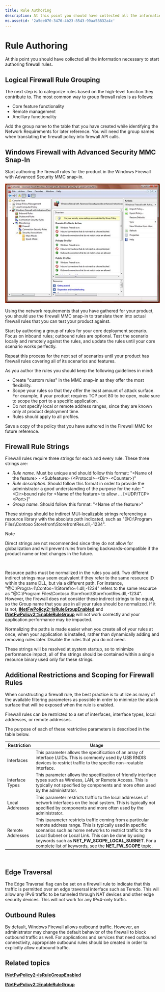 ```yaml
---
title: Rule Authoring
description: At this point you should have collected all the information necessary to start authoring firewall rules.
ms.assetid: '2a5ee070-3476-4b23-8543-90aa58832a4c'
---
```


# Rule Authoring

At this point you should have collected all the information necessary to start authoring firewall rules.

## Logical Firewall Rule Grouping

The next step is to categorize rules based on the high-level function they contribute to. The most common way to group firewall rules is as follows:

-   Core feature functionality
-   Remote management
-   Ancillary functionality

Add the group name to the table that you have created while identifying the Network Requirements for later reference. You will need the group names when translating the firewall policy into firewall API calls.

## Windows Firewall with Advanced Security MMC Snap-In

Start authoring the firewall rules for the product in the Windows Firewall with Advanced Security MMC snap-in.

![windows firewall with advanced security mmc snap-in ](images/wfas.jpg)

Using the network requirements that you have gathered for your product, you should use the firewall MMC snap-in to translate them into actual firewall rules that you can test your product against.

Start by authoring a group of rules for your core deployment scenario. Focus on inbound rules; outbound rules are optional. Test the scenario locally and remotely against the rules, and update the rules until your core scenario works perfectly.

Repeat this process for the next set of scenarios until your product has firewall rules covering all of its scenarios and features.

As you author the rules you should keep the following guidelines in mind:

-   Create "custom rules" in the MMC snap-in as they offer the most flexibility.
-   Scope your rules so that they offer the least amount of attack surface. For example, if your product requires TCP port 80 to be open, make sure to scope the port to a specific application.
-   Do not specify local or remote address ranges, since they are known only at product deployment time.
-   Rules should apply to all profiles.

Save a copy of the policy that you have authored in the Firewall MMC for future reference.

## Firewall Rule Strings

Firewall rules require three strings for each and every rule. These three strings are:

-   *Rule name.* Must be unique and should follow this format: "&lt;Name of the feature&gt; - &lt;Subfeature&gt; (&lt;Protocol&gt;-&lt;Dir&gt;-&lt;Counter&gt;)"
-   *Rule description.* Should follow this format in order to provide the administrator a good understanding of the purpose for the rule: "&lt;Dir&gt;bound rule for &lt;Name of the feature&gt; to allow ... \[&lt;UDP/TCP&gt; &lt;Port&gt;\]"
-   *Group name.* Should follow this format: "&lt;Name of the feature&gt;"

These strings should be indirect MUI-localizable strings referencing a resource library with the absolute path indicated, such as "@C:\\Program Files\\Contoso Storefront\\StorefrontRes.dll,-1234".

> [!Note]  
> Direct strings are not recommended since they do not allow for globalization and will prevent rules from being backwards-compatible if the product name or text changes in the future.

 

Resource paths must be normalized in the rules you add. Two different indirect strings may seem equivalent if they refer to the same resource ID within the same DLL, but via a different path. For instance, "@C:\\Progra~1\\Contos~1\\Storefro~1.dll,-1234" refers to the same resource as "@C:\\Program Files\\Contoso Storefront\\StorefrontRes.dll,-1234". However, the firewall does not consider these indirect strings to be equal, so the Group name that you use in all your rules should be normalized. If it is not, [**INetFwPolicy2::IsRuleGroupEnabled**](inetfwpolicy2-isrulegroupenabled.md) and [**INetFwPolicy2::EnableRuleGroup**](inetfwpolicy2-enablerulegroup.md) will not work correctly and your application performance may be impacted.

Normalizing the paths is made easier when you create all of your rules at once, when your application is installed, rather than dynamically adding and removing rules later. Disable the rules that you do not need.

These strings will be resolved at system startup, so to minimize performance impact, all of the strings should be contained within a single resource binary used only for these strings.

## Additional Restrictions and Scoping for Firewall Rules

When constructing a firewall rule, the best practice is to utilize as many of the available filtering parameters as possible in order to minimize the attack surface that will be exposed when the rule is enabled.

Firewall rules can be restricted to a set of interfaces, interface types, local addresses, or remote addresses.

The purpose of each of these restrictive parameters is described in the table below.



| Restriction      | Usage                                                                                                                                                                                                                                                                                                                                                                           |
|------------------|---------------------------------------------------------------------------------------------------------------------------------------------------------------------------------------------------------------------------------------------------------------------------------------------------------------------------------------------------------------------------------|
| Interfaces       | This parameter allows the specification of an array of interface LUIDs. This is commonly used by USB RNDIS devices to restrict traffic to the specific non-routable interface.                                                                                                                                                                                                  |
| Interface Types  | This parameter allows the specification of friendly interface types such as Wireless, LAN, or Remote Access. This is typically not specified by components and more often used by the administrator.                                                                                                                                                                            |
| Local Addresses  | This parameter restricts traffic to the local addresses of network interfaces on the local system. This is typically not specified by components and more often used by the administrator.                                                                                                                                                                                      |
| Remote Addresses | This iparameter restricts traffic coming from a particular remote address range. This is typically used in specific scenarios such as home networks to restrict traffic to the Local Subnet or Local Link. This can be done by using keywords such as **NET\_FW\_SCOPE\_LOCAL\_SUBNET**. For a complete list of keywords, see the [**NET\_FW\_SCOPE**](net-fw-scope.md) topic. |



 

## Edge Traversal

The Edge Traversal flag can be set on a firewall rule to indicate that this traffic is permitted over an edge traversal interface such as Teredo. This will allow any IPv6 traffic to be tunneled through NAT devices and other edge security devices. This will not work for any IPv4-only traffic.

## Outbound Rules

By default, Windows Firewall allows outbound traffic. However, an administrator may change the default behavior of the firewall to block outbound traffic as well. For applications and services that need outbound connectivity, appropriate outbound rules should be created in order to explicitly allow outbound traffic.

## Related topics

<dl> <dt>

[**INetFwPolicy2::IsRuleGroupEnabled**](inetfwpolicy2-isrulegroupenabled.md)
</dt> <dt>

[**INetFwPolicy2::EnableRuleGroup**](inetfwpolicy2-enablerulegroup.md)
</dt> </dl>

 

 




